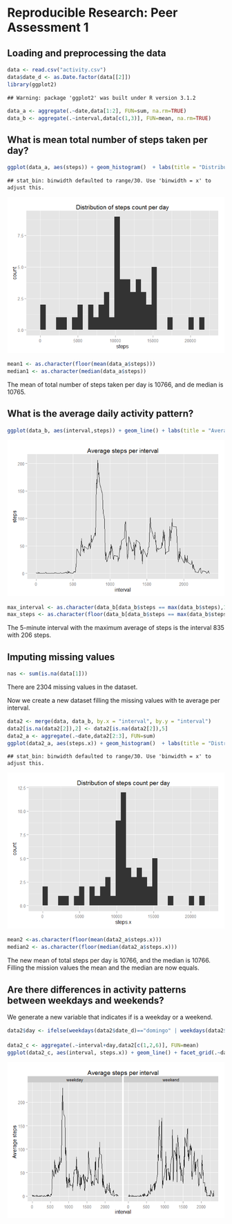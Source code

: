 # Reproducible Research: Peer Assessment 1


## Loading and preprocessing the data

```r
data <- read.csv("activity.csv")
data$date_d <- as.Date.factor(data[[2]])
library(ggplot2)
```

```
## Warning: package 'ggplot2' was built under R version 3.1.2
```

```r
data_a <- aggregate(.~date,data[1:2], FUN=sum, na.rm=TRUE)
data_b <- aggregate(.~interval,data[c(1,3)], FUN=mean, na.rm=TRUE)
```


## What is mean total number of steps taken per day?

```r
ggplot(data_a, aes(steps)) + geom_histogram()  + labs(title = "Distribution of steps count per day")
```

```
## stat_bin: binwidth defaulted to range/30. Use 'binwidth = x' to adjust this.
```

![](./PA1_template_files/figure-html/Mean_total_per_day-1.png) 

```r
mean1 <- as.character(floor(mean(data_a$steps)))
median1 <- as.character(median(data_a$steps))
```


The mean of total number of steps taken per day is 10766, and de median is 10765.


## What is the average daily activity pattern?

```r
ggplot(data_b, aes(interval,steps)) + geom_line() + labs(title = "Average steps per interval")
```

![](./PA1_template_files/figure-html/Mean_per_interval-1.png) 

```r
max_interval <- as.character(data_b[data_b$steps == max(data_b$steps),1])
max_steps <- as.character(floor(data_b[data_b$steps == max(data_b$steps),2]))
```


The 5-minute interval with the maximum average of steps is the interval 835 with 206 steps.


## Imputing missing values

```r
nas <- sum(is.na(data[1]))
```
There are 2304 missing values in the dataset.

Now we create a new dataset filling the missing values with te average per interval.

```r
data2 <- merge(data, data_b, by.x = "interval", by.y = "interval")
data2[is.na(data2[2]),2] <- data2[is.na(data2[2]),5]
data2_a <- aggregate(.~date,data2[2:3], FUN=sum)
ggplot(data2_a, aes(steps.x)) + geom_histogram()  + labs(title = "Distribution of steps count per day")
```

```
## stat_bin: binwidth defaulted to range/30. Use 'binwidth = x' to adjust this.
```

![](./PA1_template_files/figure-html/Mean_total_per_day_missing_filled-1.png) 

```r
mean2 <-as.character(floor(mean(data2_a$steps.x)))
median2 <- as.character(floor(median(data2_a$steps.x)))
```

The new mean of total steps per day is 10766, and the median is 10766. Filling the mission values the mean and the median are now equals.


## Are there differences in activity patterns between weekdays and weekends?
We generate a new variable that indicates if is a weekday or a weekend.

```r
data2$day <- ifelse(weekdays(data2$date_d)=="domingo" | weekdays(data2$date_d)=="sábado","weekend","weekday")

data2_c <- aggregate(.~interval+day,data2[c(1,2,6)], FUN=mean)
ggplot(data2_c, aes(interval, steps.x)) + geom_line() + facet_grid(.~day) + labs(title="Average steps per interval") + labs(y="Average steps")
```

![](./PA1_template_files/figure-html/Mean_per_interval_Weekdays-1.png) 
